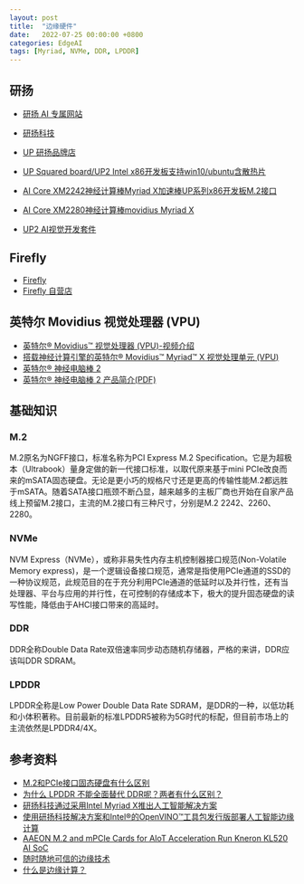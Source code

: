 ```yaml
---
layout: post
title:  "边缘硬件"
date:   2022-07-25 00:00:00 +0800
categories: EdgeAI
tags: [Myriad, NVMe, DDR, LPDDR]
---
```


## 研扬
* [研扬 AI 专属网站](https://www.aaeon.ai/cn/)
* [研扬科技](https://www.aaeon.com/cn/)
* [UP 研扬品牌店](https://shop463938882.taobao.com)

* [UP Squared board/UP2 Intel x86开发板支持win10/ubuntu含散热片](https://item.taobao.com/item.htm?spm=a1z10.33-c-s.w4004-18183049253.5.2bf3a690NA0Znk&id=566736286747)
* [AI Core XM2242神经计算棒Myriad X加速棒UP系列x86开发板M.2接口](https://item.taobao.com/item.htm?spm=a1z10.33-c-s.w4004-18183769184.4.225353a9ol1I0g&id=584640579460)
* [AI Core XM2280神经计算棒movidius Myriad X](https://item.taobao.com/item.htm?spm=a1z10.33-c-s.w4004-18183769184.6.3b5d53a9N560JX&id=595056633420)
* [UP2 AI视觉开发套件](https://item.taobao.com/item.htm?spm=2013.1.0.0.5b406beajNqLWz&id=600126573769)

## Firefly
* [Firefly](https://www.t-firefly.com)
* [Firefly 自营店](https://t-firefly.taobao.com)

## 英特尔 Movidius 视觉处理器 (VPU)
* [英特尔® Movidius™ 视觉处理器 (VPU)-视频介绍](https://www.intel.cn/content/www/cn/zh/products/details/processors/movidius-vpu.html)
* [搭载神经计算引擎的英特尔® Movidius™ Myriad™ X 视觉处理单元 (VPU)](https://www.intel.cn/content/www/cn/zh/products/docs/processors/movidius-vpu/myriad-x-product-brief.html)
* [英特尔® 神经电脑棒 2](https://www.intel.cn/content/www/cn/zh/developer/tools/neural-compute-stick/overview.html)
* [英特尔® 神经电脑棒 2 产品简介(PDF)](https://www.intel.com/content/dam/develop/public/us/en/documents/ncs2-product-brief.pdf)

## 基础知识
### M.2
M.2原名为NGFF接口，标准名称为PCI Express M.2 Specification。它是为超极本（Ultrabook）量身定做的新一代接口标准，以取代原来基于mini PCIe改良而来的mSATA固态硬盘。无论是更小巧的规格尺寸还是更高的传输性能M.2都远胜于mSATA。随着SATA接口瓶颈不断凸显，越来越多的主板厂商也开始在自家产品线上预留M.2接口，主流的M.2接口有三种尺寸，分别是M.2 2242、2260、2280。

### NVMe
NVM Express（NVMe），或称非易失性内存主机控制器接口规范(Non-Volatile Memory express)，是一个逻辑设备接口规范，通常是指使用PCIe通道的SSD的一种协议规范，此规范目的在于充分利用PCIe通道的低延时以及并行性，还有当处理器、平台与应用的并行性，在可控制的存储成本下，极大的提升固态硬盘的读写性能，降低由于AHCI接口带来的高延时。

### DDR
DDR全称Double Data Rate双倍速率同步动态随机存储器，严格的来讲，DDR应该叫DDR SDRAM。

### LPDDR
LPDDR全称是Low Power Double Data Rate SDRAM，是DDR的一种，以低功耗和小体积著称。目前最新的标准LPDDR5被称为5G时代的标配，但目前市场上的主流依然是LPDDR4/4X。

## 参考资料
* [M.2和PCIe接口固态硬盘有什么区别](https://new.qq.com/omn/20200701/20200701A0I3C000.html)
* [为什么 LPDDR 不能全面替代 DDR呢？两者有什么区别？](https://zhuanlan.zhihu.com/p/378635662)
* [研扬科技通过采用Intel Myriad X推出人工智能解决方案](https://www.aaeon.com/cn/ni/press-release-intel-ai-201908)
* [使用研扬科技解决方案和Intel®的OpenVINO™工具包发行版部署人工智能边缘计算](https://www.aaeon.com/cn/ai/white-paper-vpc-3350s-ov)
* [AAEON M.2 and mPCIe Cards for AIoT Acceleration Run Kneron KL520 AI SoC](https://www.cnx-software.com/2019/10/21/aaeon-m-2-and-mpcie-cards-for-aiot-acceleration-run-kneron-kl520-ai-soc/)
* [随时随地可信的边缘技术](https://www.intel.cn/content/www/cn/zh/edge-computing/overview.html)
* [什么是边缘计算？](https://www.intel.cn/content/www/cn/zh/edge-computing/what-is-edge-computing.html)
